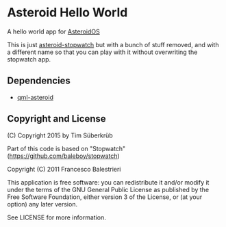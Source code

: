 # Asteroid Hello World
A hello world app for [AsteroidOS](http://asteroidos.org/)

This is just [asteroid-stopwatch](https://github.com/AsteroidOS/asteroid-stopwatch) but with a bunch of stuff removed, and
with a different name so that you can play with it without overwriting the stopwatch app.

## Dependencies
* [qml-asteroid](https://github.com/AsteroidOS/qml-asteroid)

## Copyright and License
(C) Copyright 2015 by Tim Süberkrüb

Part of this code is based on "Stopwatch" (https://github.com/baleboy/stopwatch)

Copyright (C) 2011 Francesco Balestrieri

This application is free software: you can redistribute it and/or modify
it under the terms of the GNU General Public License as published by
the Free Software Foundation, either version 3 of the License, or
(at your option) any later version.

See LICENSE for more information.
